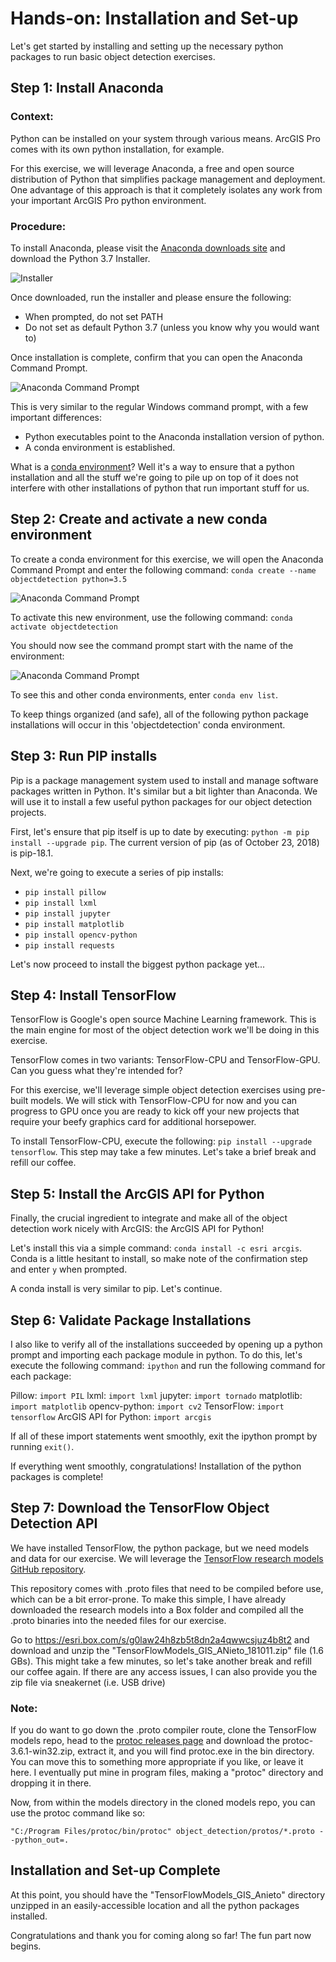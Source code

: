 # Hands-on: Installation and Set-up

Let's get started by installing and setting up the necessary python packages to run basic object detection exercises. 

## Step 1: Install Anaconda

### Context: 

Python can be installed on your system through various means. ArcGIS Pro comes with its own python installation, for example. 

For this exercise, we will leverage Anaconda, a free and open source distribution of Python that simplifies package management and deployment. One advantage of this approach is that it completely isolates any work from your important ArcGIS Pro python environment. 

### Procedure:

To install Anaconda, please visit the [Anaconda downloads site](https://www.anaconda.com/download/) and download the Python 3.7 Installer.

![Installer](https://github.com/Qberto/cv-objectdetection-workshop-2018/blob/master/media/Capture1.PNG) 

Once downloaded, run the installer and please ensure the following:

- When prompted, do not set PATH
- Do not set as default Python 3.7 (unless you know why you would want to)

Once installation is complete, confirm that you can open the Anaconda Command Prompt. 

![Anaconda Command Prompt](https://github.com/Qberto/cv-objectdetection-workshop-2018/blob/master/media/Capture2.PNG) 

This is very similar to the regular Windows command prompt, with a few important differences:

- Python executables point to the Anaconda installation version of python.
- A conda environment is established. 

What is a [conda environment](https://conda.io/docs/user-guide/concepts.html#conda-environments)? Well it's a way to ensure that a python installation and all the stuff we're going to pile up on top of it does not interfere with other installations of python that run important stuff for us. 

## Step 2: Create and activate a new conda environment

To create a conda environment for this exercise, we will open the Anaconda Command Prompt and enter the following command: `conda create --name objectdetection python=3.5`

![Anaconda Command Prompt](https://github.com/Qberto/cv-objectdetection-workshop-2018/blob/master/media/Capture4.PNG) 

To activate this new environment, use the following command: `conda activate objectdetection`

You should now see the command prompt start with the name of the environment:

![Anaconda Command Prompt](https://github.com/Qberto/cv-objectdetection-workshop-2018/blob/master/media/Capture3.PNG) 

To see this and other conda environments, enter `conda env list`.

To keep things organized (and safe), all of the following python package installations will occur in this 'objectdetection' conda environment. 

## Step 3: Run PIP installs

Pip is a package management system used to install and manage software packages written in Python. It's similar but a bit lighter than Anaconda. We will use it to install a few useful python packages for our object detection projects. 

First, let's ensure that pip itself is up to date by executing: `python -m pip install --upgrade pip`. The current version of pip (as of October 23, 2018) is pip-18.1. 

Next, we're going to execute a series of pip installs:

- `pip install pillow`
- `pip install lxml`
- `pip install jupyter`
- `pip install matplotlib`
- `pip install opencv-python`
- `pip install requests`

 Let's now proceed to install the biggest python package yet...

## Step 4: Install TensorFlow

TensorFlow is Google's open source Machine Learning framework. This is the main engine for most of the object detection work we'll be doing in this exercise. 

TensorFlow comes in two variants: TensorFlow-CPU and TensorFlow-GPU. Can you guess what they're intended for? 

For this exercise, we'll leverage simple object detection exercises using pre-built models. We will stick with TensorFlow-CPU for now and you can progress to GPU once you are ready to kick off your new projects that require your beefy graphics card for additional horsepower. 

To install TensorFlow-CPU, execute the following: `pip install --upgrade tensorflow`. This step may take a few minutes. Let's take a brief break and refill our coffee. 

## Step 5: Install the ArcGIS API for Python

Finally, the crucial ingredient to integrate and make all of the object detection work nicely with ArcGIS: the ArcGIS API for Python!

Let's install this via a simple command: `conda install -c esri arcgis`. Conda is a little hesitant to install, so make note of the confirmation step and enter `y` when prompted. 

A conda install is very similar to pip. Let's continue. 


## Step 6: Validate Package Installations

I also like to verify all of the installations succeeded by opening up a python prompt and importing each package module in python. To do this, let's execute the following command: `ipython` and run the following command for each package:

Pillow: `import PIL`
lxml: `import lxml`
jupyter: `import tornado`
matplotlib: `import matplotlib`
opencv-python: `import cv2`
TensorFlow: `import tensorflow`
ArcGIS API for Python: `import arcgis`

If all of these import statements went smoothly, exit the ipython prompt by running `exit()`. 

If everything went smoothly, congratulations! Installation of the python packages is complete!

## Step 7: Download the TensorFlow Object Detection API

We have installed TensorFlow, the python package, but we need models and data for our exercise. We will leverage the [TensorFlow research models GitHub repository](https://github.com/tensorflow/models). 

This repository comes with .proto files that need to be compiled before use, which can be a bit error-prone. To make this simple, I have already downloaded the research models into a Box folder and compiled all the .proto binaries into the needed files for our exercise. 

Go to https://esri.box.com/s/g0law24h8zb5t8dn2a4qwwcsjuz4b8t2 and download and unzip the "TensorFlowModels_GIS_ANieto_181011.zip" file (1.6 GBs). This might take a few minutes, so let's take another break and refill our coffee again. If there are any access issues, I can also provide you the zip file via sneakernet (i.e. USB drive)

### Note: 
If you do want to go down the .proto compiler route, clone the TensorFlow models repo, head to the [protoc releases page](https://github.com/protocolbuffers/protobuf/releases) and download the protoc-3.6.1-win32.zip, extract it, and you will find protoc.exe in the bin directory. You can move this to something more appropriate if you like, or leave it here. I eventually put mine in program files, making a "protoc" directory and dropping it in there.

Now, from within the models directory in the cloned models repo, you can use the protoc command like so:

`"C:/Program Files/protoc/bin/protoc" object_detection/protos/*.proto --python_out=.`


## Installation and Set-up Complete

At this point, you should have the "TensorFlowModels_GIS_Anieto" directory unzipped in an easily-accessible location and all the python packages installed. 

Congratulations and thank you for coming along so far! The fun part now begins. 
